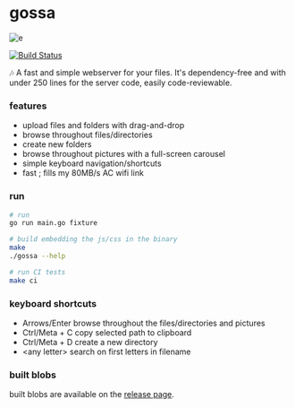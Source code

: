 gossa
=============

![e](https://user-images.githubusercontent.com/760637/45410804-f2c00e80-b672-11e8-8c2b-51d7fc0915aa.gif)

[![Build Status](https://travis-ci.org/pldubouilh/gossa.svg?branch=master)](https://travis-ci.org/pldubouilh/gossa)

🎶 A fast and simple webserver for your files. It's dependency-free and with under 250 lines for the server code, easily code-reviewable.

### features
  * upload files and folders with drag-and-drop
  * browse throughout files/directories
  * create new folders
  * browse throughout pictures with a full-screen carousel
  * simple keyboard navigation/shortcuts
  * fast ; fills my 80MB/s AC wifi link

### run
```sh
# run
go run main.go fixture

# build embedding the js/css in the binary
make
./gossa --help

# run CI tests
make ci
```

### keyboard shortcuts
  * Arrows/Enter  browse throughout the files/directories and pictures
  * Ctrl/Meta + C  copy selected path to clipboard
  * Ctrl/Meta + D  create a new directory
  * \<any letter\>  search on first letters in filename

### built blobs
built blobs are available on the [release page](https://github.com/pldubouilh/gossa/releases).
